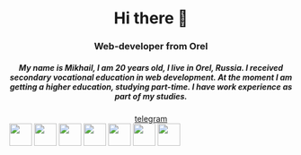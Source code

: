 
<div id="header" align="center">
  <h1>Hi there 👋</h1>
  <h3>Web-developer from Orel</h3>
  <h5>My name is Mikhail, I am 20 years old, I live in Orel, Russia. I received secondary vocational education in web development. At the moment I am getting a higher education, studying part-time. I have work experience as part of my studies.</h5>
</div> 

<div id="socials" align="center">
  <a href="https://t.me/meomews">
  telegram
  </a>
</div>

<div id="languages">
  <img src="https://cdn.jsdelivr.net/gh/devicons/devicon@latest/icons/html5/html5-original-wordmark.svg" width="40" height="40">
  <img src="https://cdn.jsdelivr.net/gh/devicons/devicon@latest/icons/css3/css3-original-wordmark.svg" width="40" height="40">
  <img src="https://cdn.jsdelivr.net/gh/devicons/devicon@latest/icons/javascript/javascript-original.svg" width="40" height="40">
  <img src="https://cdn.jsdelivr.net/gh/devicons/devicon@latest/icons/php/php-original.svg" width="40" height="40">
  <img src="https://cdn.jsdelivr.net/gh/devicons/devicon@latest/icons/mysql/mysql-original-wordmark.svg" width="40" height="40">
  <img src="https://cdn.jsdelivr.net/gh/devicons/devicon@latest/icons/wordpress/wordpress-original.svg" width="40" height="40">
  <img src="https://cdn.jsdelivr.net/gh/devicons/devicon@latest/icons/gimp/gimp-original-wordmark.svg" width="40" height="40">
  <img src="https://cdn.jsdelivr.net/gh/devicons/devicon@latest/icons/inkscape/inkscape-original-wordmark.svg" width="40" height="40>
</div>



